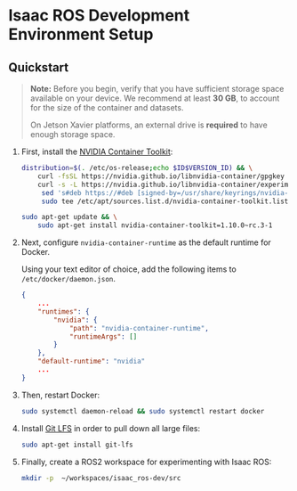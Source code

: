 # Isaac ROS Development Environment Setup

## Quickstart
> **Note:** Before you begin, verify that you have sufficient storage space available on your device. We recommend at least **30 GB**, to account for the size of the container and datasets.
> 
> On Jetson Xavier platforms, an external drive is **required** to have enough storage space.

1. First, install the [NVIDIA Container Toolkit](https://docs.nvidia.com/datacenter/cloud-native/container-toolkit/overview.html):
    ```bash
    distribution=$(. /etc/os-release;echo $ID$VERSION_ID) && \
        curl -fsSL https://nvidia.github.io/libnvidia-container/gpgkey | sudo gpg --dearmor -o /usr/share/keyrings/nvidia-container-toolkit-keyring.gpg && \
        curl -s -L https://nvidia.github.io/libnvidia-container/experimental/$distribution/libnvidia-container.list | \
         sed 's#deb https://#deb [signed-by=/usr/share/keyrings/nvidia-container-toolkit-keyring.gpg] https://#g' | \
         sudo tee /etc/apt/sources.list.d/nvidia-container-toolkit.list
    ```

    ```bash
    sudo apt-get update && \
        sudo apt-get install nvidia-container-toolkit=1.10.0~rc.3-1
    ```

2. Next, configure `nvidia-container-runtime` as the default runtime for Docker. 
   
   Using your text editor of choice, add the following items to `/etc/docker/daemon.json`. 
    ```json
    {
        ...
        "runtimes": {
            "nvidia": {
                "path": "nvidia-container-runtime",
                "runtimeArgs": []
            }
        },
        "default-runtime": "nvidia"
        ...
    }
    ```
3. Then, restart Docker: 
   ```bash
   sudo systemctl daemon-reload && sudo systemctl restart docker
   ```
4. Install [Git LFS](https://git-lfs.github.com/) in order to pull down all large files:  
    ```bash
    sudo apt-get install git-lfs
    ```  
5. Finally, create a ROS2 workspace for experimenting with Isaac ROS:  
    ```bash
    mkdir -p  ~/workspaces/isaac_ros-dev/src
    ``` 
